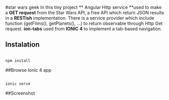 #star wars geek
In this tiny project ** Angular Http service **used to make a **GET request** from the Star Wars API, a free API which return JSON results in a **RESTish** implementation. There is a service provider which include function (getFilms(), getPlanets(), ...) to return observable through Http Get request. **ion-tabs** used from **IONIC 4** to implement a tab-based navigation.

## Instalation
```

npm install
```

##Browse Ionic 4 app
```

ionic serve
```
##Screenshot
